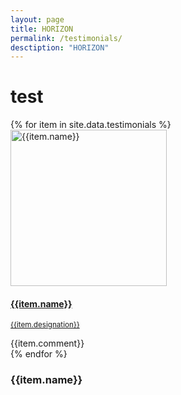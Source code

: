 ```yaml
---
layout: page
title: HORIZON
permalink: /testimonials/
desctiption: "HORIZON"
---
```


<div id="team" class="testimonials">
  <div class="testimonial-container">
    <div class="row">
      <div class="col-md-12">
      <h1>test</h1>
      </div>
    </div>
    <div class="row">
      {% for item in site.data.testimonials %}
      <div class="col-12 review border rounded mb-4">
        <div class="row">
          <div class="col-12 col-md-4 text-center">
          <a href="{{item.link}}">
            <img width="250" height="250" class="team-image rounded-circle" src="{{item.image | relative_url}}"
              alt="{{item.name}}">
            <h4 class="name font-weight-bold mb-2">{{item.name}}</h4>
            <p class="position"><small>{{item.designation}}</small></p>
            </a>
          </div>
          <div class="col-12 col-md-8 font-italic my-auto lead">
            {{item.comment}}
          </div>
        </div>
      </div>
      {% endfor %}
        <h3 class="name font-weight-bold mb-2">{{item.name}}</h3>
          <div class="row">
      <div class="col-md-12">
      </div>
    </div>
    </div>
  </div>
</div>
